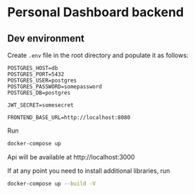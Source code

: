 # Personal Dashboard backend

## Dev environment
Create `.env` file in the root directory and populate it as follows:
```
POSTGRES_HOST=db
POSTGRES_PORT=5432
POSTGRES_USER=postgres
POSTGRES_PASSWORD=somepassword
POSTGRES_DB=postgres

JWT_SECRET=somesecret

FRONTEND_BASE_URL=http://localhost:8080
```

Run
```bash
docker-compose up
```

Api will be available at http://localhost:3000

If at any point you need to install additional libraries, run
```bash
docker-compose up --build -V
```


